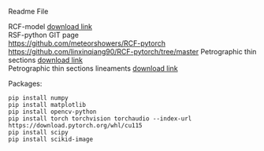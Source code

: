 Readme File

RCF-model [download link](https://drive.google.com/file/d/1ZY6W41xDJjG5jERd9aDHo6NJhu_H0EsW/view?usp=drive_link)
<br />RSF-python GIT page
<br />https://github.com/meteorshowers/RCF-pytorch
<br />https://github.com/linxinqiang90/RCF-pytorch/tree/master
Petrographic thin sections
[download link](https://drive.google.com/drive/folders/1HPaUaEREXouzmOid9h3eerLE4YT7x3i_?usp=drive_link)
<br />Petrographic thin sections lineaments
[download link](https://drive.google.com/drive/folders/1PZEgFb_YvNq_ddlmQ8omSpP6A9jgERhl?usp=drive_link)

Packages:
````
pip install numpy
pip install matplotlib
pip install opencv-python
pip install torch torchvision torchaudio --index-url https://download.pytorch.org/whl/cu115
pip install scipy
pip install scikid-image
````